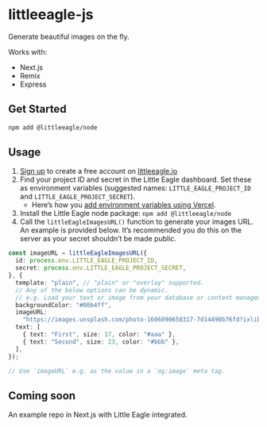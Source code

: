 # littleeagle-js

Generate beautiful images on the fly.

Works with:

- Next.js
- Remix
- Express

## Get Started

```bash
npm add @littleeagle/node
```

## Usage

1. [Sign up](https://littleeagle.io/api/auth/signin) to create a free account on
   [littleeagle.io](https://littleeagle.io/)
2. Find your project ID and secret in the Little Eagle dashboard. Set these as
   environment variables (suggested names: `LITTLE_EAGLE_PROJECT_ID` and
   `LITTLE_EAGLE_PROJECT_SECRET`).
   - Here’s how you
     [add environment variables using Vercel](https://vercel.com/support/articles/how-to-add-vercel-environment-variables).
3. Install the Little Eagle node package: `npm add @littleeagle/node`
4. Call the `littleEagleImagesURL()` function to generate your images URL. An example is provided below. It’s
   recommended you do this on the server as your secret shouldn’t be made
   public.

```ts
const imageURL = littleEagleImagesURL({
  id: process.env.LITTLE_EAGLE_PROJECT_ID,
  secret: process.env.LITTLE_EAGLE_PROJECT_SECRET,
}, {
  template: "plain", // "plain" or "overlay" supported.
  // Any of the below options can be dynamic.
  // e.g. Load your text or image from your database or content management system!
  backgroundColor: "#00b4ff",
  imageURL:
    "https://images.unsplash.com/photo-1606890658317-7d14490b76fd?ixlib=rb-1.2.1&ixid=MnwxMjA3fDB8MHxzZWFyY2h8MTJ8fHNuZWFrZXJ8ZW58MHx8MHx8&auto=format&fit=crop&w=600&q=60",
  text: [
    { text: "First", size: 17, color: "#aaa" },
    { text: "Second", size: 23, color: "#bbb" },
  ],
});

// Use `imageURL` e.g. as the value in a `og:image` meta tag.
```

## Coming soon

An example repo in Next.js with Little Eagle integrated.
